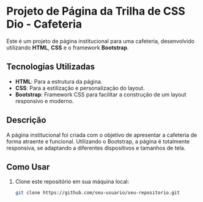# Projeto de Página da Trilha de CSS Dio - Cafeteria

Este é um projeto de página institucional para uma cafeteria, desenvolvido utilizando **HTML**, **CSS** e o framework **Bootstrap**.

## Tecnologias Utilizadas

- **HTML**: Para a estrutura da página.
- **CSS**: Para a estilização e personalização do layout.
- **Bootstrap**: Framework CSS para facilitar a construção de um layout responsivo e moderno.

## Descrição

A página institucional foi criada com o objetivo de apresentar a cafeteria de forma atraente e funcional. Utilizando o Bootstrap, a página é totalmente responsiva, se adaptando a diferentes dispositivos e tamanhos de tela.

## Como Usar

1. Clone este repositório em sua máquina local:
   ```bash
   git clone https://github.com/seu-usuario/seu-repositorio.git
